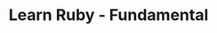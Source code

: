 ---
title: Learn Ruby - Fundamental
description: Pelajari Bahasa Ruby yang dinamis dan Berorientasi Objek "Murni" untuk tingkat Dasar
---